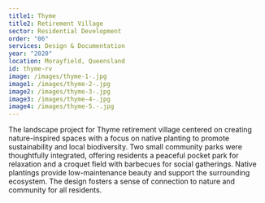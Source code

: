 ```yaml
---
title1: Thyme
title2: Retirement Village
sector: Residential Development
order: "06"
services: Design & Documentation
year: "2020"
location: Morayfield, Queensland
id: thyme-rv
image: /images/thyme-1-.jpg
image1: /images/thyme-2-.jpg
image2: /images/thyme-3-.jpg
image3: /images/thyme-4-.jpg
image4: /images/thyme-5.-.jpg
---
```

The landscape project for Thyme retirement village centered on creating nature-inspired spaces with a focus on native planting to promote sustainability and local biodiversity. Two small community parks were thoughtfully integrated, offering residents a peaceful pocket park for relaxation and a croquet field with barbecues for social gatherings. Native plantings provide low-maintenance beauty and support the surrounding ecosystem. The design fosters a sense of connection to nature and community for all residents.